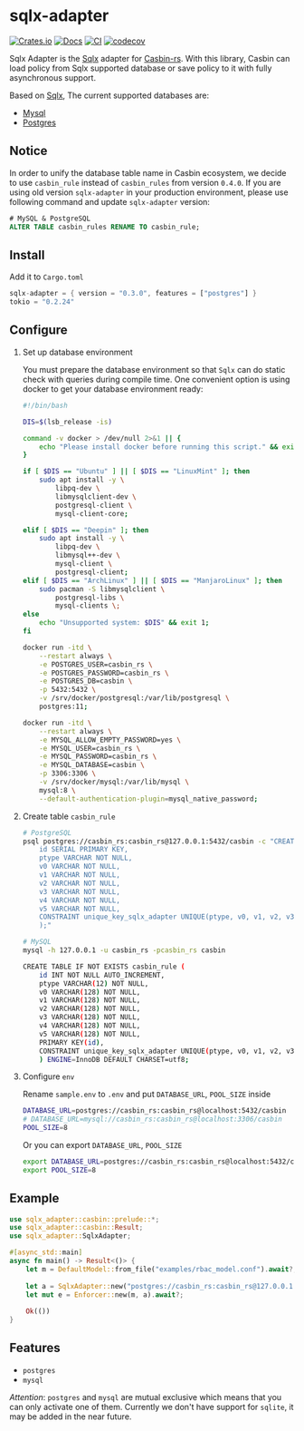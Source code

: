 # sqlx-adapter

[![Crates.io](https://img.shields.io/crates/v/sqlx-adapter.svg)](https://crates.io/crates/sqlx-adapter)
[![Docs](https://docs.rs/sqlx-adapter/badge.svg)](https://docs.rs/sqlx-adapter)
[![CI](https://github.com/casbin-rs/sqlx-adapter/workflows/CI/badge.svg)](https://github.com/casbin-rs/sqlx-adapter/actions)
[![codecov](https://codecov.io/gh/casbin-rs/sqlx-adapter/branch/master/graph/badge.svg)](https://codecov.io/gh/casbin-rs/sqlx-adapter)


Sqlx Adapter is the [Sqlx](https://github.com/launchbadge/sqlx) adapter for [Casbin-rs](https://github.com/casbin/casbin-rs). With this library, Casbin can load policy from Sqlx supported database or save policy to it with fully asynchronous support.

Based on [Sqlx](https://github.com/launchbadge/sqlx), The current supported databases are:

- [Mysql](https://www.mysql.com/)
- [Postgres](https://github.com/lib/pq)

## Notice
In order to unify the database table name in Casbin ecosystem, we decide to use `casbin_rule` instead of `casbin_rules` from version `0.4.0`. If you are using old version `sqlx-adapter` in your production environment, please use following command and update `sqlx-adapter` version:

````SQL
# MySQL & PostgreSQL
ALTER TABLE casbin_rules RENAME TO casbin_rule;
````

## Install

Add it to `Cargo.toml`

```rust
sqlx-adapter = { version = "0.3.0", features = ["postgres"] }
tokio = "0.2.24"
```

## Configure

1. Set up database environment
   
    You must prepare the database environment so that `Sqlx` can do static check with queries during compile time. One convenient option is using docker to get your database environment ready:
    
    ```bash
    #!/bin/bash

    DIS=$(lsb_release -is)

    command -v docker > /dev/null 2>&1 || {
        echo "Please install docker before running this script." && exit 1;
    }

    if [ $DIS == "Ubuntu" ] || [ $DIS == "LinuxMint" ]; then
        sudo apt install -y \
            libpq-dev \
            libmysqlclient-dev \
            postgresql-client \
            mysql-client-core;

    elif [ $DIS == "Deepin" ]; then
        sudo apt install -y \
            libpq-dev \
            libmysql++-dev \
            mysql-client \
            postgresql-client;
    elif [ $DIS == "ArchLinux" ] || [ $DIS == "ManjaroLinux" ]; then
        sudo pacman -S libmysqlclient \
            postgresql-libs \
            mysql-clients \;
    else
        echo "Unsupported system: $DIS" && exit 1;
    fi

    docker run -itd \
        --restart always \
        -e POSTGRES_USER=casbin_rs \
        -e POSTGRES_PASSWORD=casbin_rs \
        -e POSTGRES_DB=casbin \
        -p 5432:5432 \
        -v /srv/docker/postgresql:/var/lib/postgresql \
        postgres:11;

    docker run -itd \
        --restart always \
        -e MYSQL_ALLOW_EMPTY_PASSWORD=yes \
        -e MYSQL_USER=casbin_rs \
        -e MYSQL_PASSWORD=casbin_rs \
        -e MYSQL_DATABASE=casbin \
        -p 3306:3306 \
        -v /srv/docker/mysql:/var/lib/mysql \
        mysql:8 \
        --default-authentication-plugin=mysql_native_password;

    ```

2. Create table `casbin_rule`

    ```bash
    # PostgreSQL
    psql postgres://casbin_rs:casbin_rs@127.0.0.1:5432/casbin -c "CREATE TABLE IF NOT EXISTS casbin_rule (
        id SERIAL PRIMARY KEY,
        ptype VARCHAR NOT NULL,
        v0 VARCHAR NOT NULL,
        v1 VARCHAR NOT NULL,
        v2 VARCHAR NOT NULL,
        v3 VARCHAR NOT NULL,
        v4 VARCHAR NOT NULL,
        v5 VARCHAR NOT NULL,
        CONSTRAINT unique_key_sqlx_adapter UNIQUE(ptype, v0, v1, v2, v3, v4, v5)
        );"

    # MySQL
    mysql -h 127.0.0.1 -u casbin_rs -pcasbin_rs casbin 

    CREATE TABLE IF NOT EXISTS casbin_rule (
        id INT NOT NULL AUTO_INCREMENT,
        ptype VARCHAR(12) NOT NULL,
        v0 VARCHAR(128) NOT NULL,
        v1 VARCHAR(128) NOT NULL,
        v2 VARCHAR(128) NOT NULL,
        v3 VARCHAR(128) NOT NULL,
        v4 VARCHAR(128) NOT NULL,
        v5 VARCHAR(128) NOT NULL,
        PRIMARY KEY(id),
        CONSTRAINT unique_key_sqlx_adapter UNIQUE(ptype, v0, v1, v2, v3, v4, v5)
        ) ENGINE=InnoDB DEFAULT CHARSET=utf8;
    ```

3. Configure `env`

    Rename `sample.env` to `.env` and put `DATABASE_URL`, `POOL_SIZE`   inside

    ```bash
    DATABASE_URL=postgres://casbin_rs:casbin_rs@localhost:5432/casbin
    # DATABASE_URL=mysql://casbin_rs:casbin_rs@localhost:3306/casbin
    POOL_SIZE=8
    ```

    Or you can export `DATABASE_URL`, `POOL_SIZE`

    ```bash
    export DATABASE_URL=postgres://casbin_rs:casbin_rs@localhost:5432/casbin
    export POOL_SIZE=8
    ```


## Example

```rust
use sqlx_adapter::casbin::prelude::*;
use sqlx_adapter::casbin::Result;
use sqlx_adapter::SqlxAdapter;

#[async_std::main]
async fn main() -> Result<()> {
    let m = DefaultModel::from_file("examples/rbac_model.conf").await?;
    
    let a = SqlxAdapter::new("postgres://casbin_rs:casbin_rs@127.0.0.1:5432/casbin", 8).await?;
    let mut e = Enforcer::new(m, a).await?;
    
    Ok(())
}

```

## Features

- `postgres`
- `mysql`

*Attention*: `postgres` and `mysql` are mutual exclusive which means that you can only activate one of them. Currently we don't have support for `sqlite`, it may be added in the near future.
